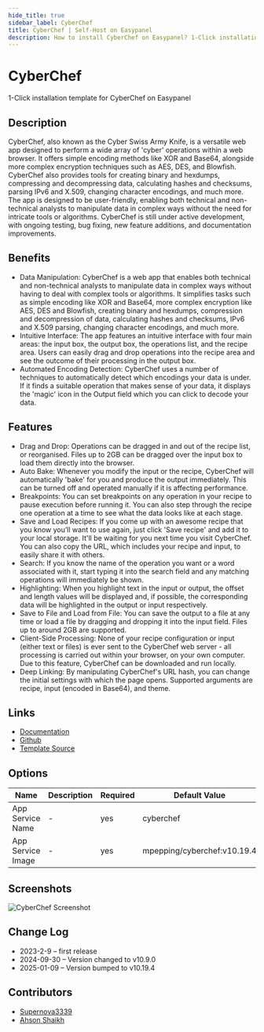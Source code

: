 ```yaml
---
hide_title: true
sidebar_label: CyberChef
title: CyberChef | Self-Host on Easypanel
description: How to install CyberChef on Easypanel? 1-Click installation template for CyberChef on Easypanel
---
```


<!-- generated -->

# CyberChef

1-Click installation template for CyberChef on Easypanel

## Description

CyberChef, also known as the Cyber Swiss Army Knife, is a versatile web app designed to perform a wide array of &#39;cyber&#39; operations within a web browser. It offers simple encoding methods like XOR and Base64, alongside more complex encryption techniques such as AES, DES, and Blowfish. CyberChef also provides tools for creating binary and hexdumps, compressing and decompressing data, calculating hashes and checksums, parsing IPv6 and X.509, changing character encodings, and much more. The app is designed to be user-friendly, enabling both technical and non-technical analysts to manipulate data in complex ways without the need for intricate tools or algorithms. CyberChef is still under active development, with ongoing testing, bug fixing, new feature additions, and documentation improvements.

## Benefits

- Data Manipulation: CyberChef is a web app that enables both technical and non-technical analysts to manipulate data in complex ways without having to deal with complex tools or algorithms. It simplifies tasks such as simple encoding like XOR and Base64, more complex encryption like AES, DES and Blowfish, creating binary and hexdumps, compression and decompression of data, calculating hashes and checksums, IPv6 and X.509 parsing, changing character encodings, and much more.
- Intuitive Interface: The app features an intuitive interface with four main areas: the input box, the output box, the operations list, and the recipe area. Users can easily drag and drop operations into the recipe area and see the outcome of their processing in the output box.
- Automated Encoding Detection: CyberChef uses a number of techniques to automatically detect which encodings your data is under. If it finds a suitable operation that makes sense of your data, it displays the 'magic' icon in the Output field which you can click to decode your data.

## Features

- Drag and Drop: Operations can be dragged in and out of the recipe list, or reorganised. Files up to 2GB can be dragged over the input box to load them directly into the browser.
- Auto Bake: Whenever you modify the input or the recipe, CyberChef will automatically 'bake' for you and produce the output immediately. This can be turned off and operated manually if it is affecting performance.
- Breakpoints: You can set breakpoints on any operation in your recipe to pause execution before running it. You can also step through the recipe one operation at a time to see what the data looks like at each stage.
- Save and Load Recipes: If you come up with an awesome recipe that you know you’ll want to use again, just click 'Save recipe' and add it to your local storage. It'll be waiting for you next time you visit CyberChef. You can also copy the URL, which includes your recipe and input, to easily share it with others.
- Search: If you know the name of the operation you want or a word associated with it, start typing it into the search field and any matching operations will immediately be shown.
- Highlighting: When you highlight text in the input or output, the offset and length values will be displayed and, if possible, the corresponding data will be highlighted in the output or input respectively.
- Save to File and Load from File: You can save the output to a file at any time or load a file by dragging and dropping it into the input field. Files up to around 2GB are supported.
- Client-Side Processing: None of your recipe configuration or input (either text or files) is ever sent to the CyberChef web server - all processing is carried out within your browser, on your own computer. Due to this feature, CyberChef can be downloaded and run locally.
- Deep Linking: By manipulating CyberChef's URL hash, you can change the initial settings with which the page opens. Supported arguments are recipe, input (encoded in Base64), and theme.

## Links

- [Documentation](https://github.com/gchq/CyberChef/wiki)
- [Github](https://github.com/gchq/CyberChef)
- [Template Source](https://github.com/easypanel-io/templates/tree/main/templates/cyberchef)

## Options

Name | Description | Required | Default Value
-|-|-|-
App Service Name | - | yes | cyberchef
App Service Image | - | yes | mpepping/cyberchef:v10.19.4

## Screenshots

![CyberChef Screenshot](./assets/screenshot.png)

## Change Log

- 2023-2-9 – first release
- 2024-09-30 – Version changed to v10.9.0
- 2025-01-09 – Version bumped to v10.19.4

## Contributors

- [Supernova3339](https://github.com/Supernova3339)
- [Ahson Shaikh](https://github.com/MuhammadAhsanDonuts)
